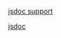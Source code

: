 [jsdoc support](https://github.com/Microsoft/TypeScript/wiki/JSDoc-support-in-JavaScript)

[jsdoc](http://usejsdoc.org/tags-example.html)
